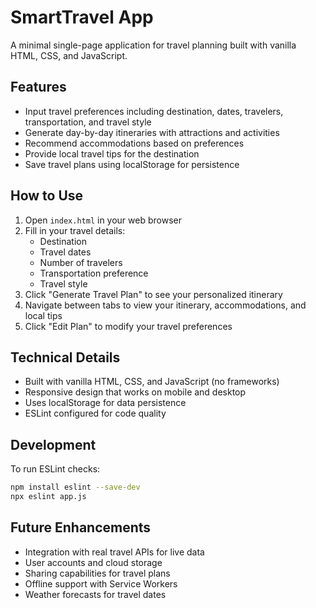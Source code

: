 # SmartTravel App

A minimal single-page application for travel planning built with vanilla HTML, CSS, and JavaScript.

## Features

- Input travel preferences including destination, dates, travelers, transportation, and travel style
- Generate day-by-day itineraries with attractions and activities
- Recommend accommodations based on preferences
- Provide local travel tips for the destination
- Save travel plans using localStorage for persistence

## How to Use

1. Open `index.html` in your web browser
2. Fill in your travel details:
   - Destination
   - Travel dates
   - Number of travelers
   - Transportation preference
   - Travel style
3. Click "Generate Travel Plan" to see your personalized itinerary
4. Navigate between tabs to view your itinerary, accommodations, and local tips
5. Click "Edit Plan" to modify your travel preferences

## Technical Details

- Built with vanilla HTML, CSS, and JavaScript (no frameworks)
- Responsive design that works on mobile and desktop
- Uses localStorage for data persistence
- ESLint configured for code quality

## Development

To run ESLint checks:

```bash
npm install eslint --save-dev
npx eslint app.js
```

## Future Enhancements

- Integration with real travel APIs for live data
- User accounts and cloud storage
- Sharing capabilities for travel plans
- Offline support with Service Workers
- Weather forecasts for travel dates